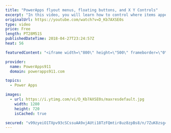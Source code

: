 ```yaml
---
title: "PowerApps flyout menus, floating buttons, and X Y Controls"
excerpt: "In this video, you will learn how to control where items appear on the screen. There are flyout menus and buttons docked to the bottom of a variably sized gallery all driven by understanding the various properties like X, Y, Template Size, height, width, and some math. Also, we show how to make a slider"
originalUrl: https://youtube.com/watch?v=D_Kb7AXSE0s
type: video
price: Free
length: PT28M51S
publishedDateTime: 2018-04-27T23:24:57Z
heat: 56

featuredContent: "<iframe width=\"800\" height=\"500\" frameborder=\"0\" src=\"https://www.youtube.com/embed/D_Kb7AXSE0s\" allow=\"accelerometer; autoplay; encrypted-media; gyroscope; picture-in-picture\" allowfullscreen></iframe>"

provider:
  name: PowerApps911
  domain: powerapps911.com

topics:
  - Power Apps

images:
  - url: https://i.ytimg.com/vi/D_Kb7AXSE0s/maxresdefault.jpg
    width: 1280
    height: 720
    isCached: true

secured: "v99zyeiO1TXpv93cSCssuAA9xjAUti18TzFQmtir8uz8zpBs8/n/7ZuK8zsg4fcPn/CDL0pLzl9rnXvo99yVI5h4z4Mxg6V3T/6DWWQv/g3pZTjMXAgAIvqVL1YguxRm6mlZBC9+Fo3ZcL0khV5V2A0v0wGRdg+P1+4lz8P0JZmuzj2Jh1bmmzYYns1OOffPGbtLpCORsMtfC6s6cm1JBUmd5CvpOSkw7UUpqO5W05MBnEGN+8zQULq7LBRLnr+HApb7MZVopiM2umIy6FY+xMoX/49v4PavJL7AG9eSZRYTcINk5HqOuAPR+rawMD+r50k1KVK/W44IXJNqmwnzTJ/G16DblDhMj5x7AYVt57mhHkj+hbZWeuocPj4IaxmHDfnv6wPR0Fh4OeE5eV5LWKjGK+ezYia8gTxmDkQPaOE=;DCgcSvOj11wLKaQrcBKvUw=="
---
```


